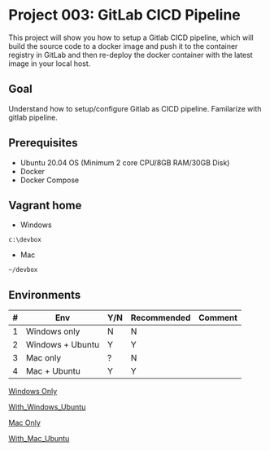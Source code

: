 # Project 003: GitLab CICD Pipeline

This project will show you how to setup a Gitlab CICD pipeline, which will build the source code to a docker image and push it to the container registry in GitLab and then re-deploy the docker container with the latest image in your local host.

## Goal

Understand how to setup/configure Gitlab as CICD pipeline. Familarize with gitlab pipeline.

## Prerequisites

- Ubuntu 20.04 OS (Minimum 2 core CPU/8GB RAM/30GB Disk)
- Docker
- Docker Compose

## Vagrant home

- Windows

`c:\devbox`

- Mac

`~/devbox`

## Environments

| #  | Env  | Y/N  | Recommended   |  Comment |
|---|---|---|---|---|
| 1 | Windows only | N | N |   |
| 2 | Windows + Ubuntu | Y | Y |   |
| 3 | Mac only | ? | N |   |
| 4 | Mac + Ubuntu | Y | Y |   |

[Windows Only](01_N_WindowsOnly.md)

[With_Windows_Ubuntu](02_Y_Windows_Ubuntu.md)

[Mac Only](03_YN_MacOnly.md)

[With_Mac_Ubuntu](04_Y_Mac_Ubuntu.md)

<!--
## My troubleshooting

### [Windows] 0.0.0.0:5005 issue

```dos
C:\CodeUdemy\udemy-devops-9projects-free\003-GitlabCICD>docker compose up -d
[+] Running 2/3
 - Container 003-gitlabcicd-web-1            Starting                                                                                                                                                                        2.2s
 - Container 003-gitlabcicd-gitlab-runner-1  Started                                                                                                                                                                         2.2s
 - Container 003-gitlabcicd-hello-world-1    Running                                                                                                                                                                         0.0s
Error response from daemon: Ports are not available: exposing port TCP 0.0.0.0:5005 -> 0.0.0.0:0: listen tcp 0.0.0.0:5005: bind: An attempt was made to access a socket in a way forbidden by its access permissions.
```

Root cause: 5005 was blocked by Windows

```dos
C:\>netsh interface ipv4 show excludedportrange protocol=tcp 

Protocol tcp Port Exclusion Ranges

Start Port    End Port
----------    --------
      1045        1144
      1145        1244
      4523        4622
      4823        4922
      4923        5022
      7098        7197
      7198        7297
     14365       14464
     14765       14864
     14865       14964
     16826       16925
     16993       17092
     50000       50059     *

* - Administered port exclusions.
```

Solution: change to a different port

in `docker-compose.xml`:

```yml
      - '5055:5005'
```

```dos
C:\CodeUdemy\udemy-devops-9projects-free\003-GitlabCICD>docker compose up -d
[+] Running 3/3
 - Container 003-gitlabcicd-gitlab-runner-1  Started                                                                                                                              12.1s 
 - Container 003-gitlabcicd-hello-world-1    Started                                                                                                                              12.4s 
 - Container 003-gitlabcicd-web-1            Started                                                                                                                              12.4s 
```

### [GitLab] Set the initial root password

```yml
    image: 'gitlab/gitlab-ce:latest'
    restart: always
    hostname: 'gitlab.mydevopsrealprojects.com'
    environment:
      GITLAB_ROOT_PASSWORD: "Password2023#"
      EXTERNAL_URL: "http://gitlab.mydevopsrealprojects.com"
      GITLAB_OMNIBUS_CONFIG: |
        gitlab_rails['initial_root_password'] = "Password2023#"
        gitlab_rails['store_initial_root_password'] = true
        gitlab_rails['display_initial_root_password'] = true
    ports:
```

### [GitLab] 422

Clear the cookie and cache, then restart Chrome!
-->

